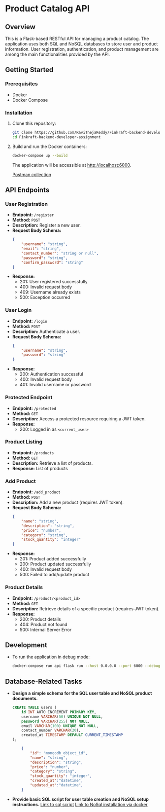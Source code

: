 # Product Catalog API

## Overview

This is a Flask-based RESTful API for managing a product catalog. The application uses both SQL and NoSQL databases to store user and product information. User registration, authentication, and product management are among the main functionalities provided by the API.

## Getting Started

### Prerequisites

- Docker
- Docker Compose

### Installation

1. Clone this repository:

   ```bash
   git clone https://github.com/RaviThejaReddy/Finkraft-backend-developer-assignment.git
   cd Finkraft-backend-developer-assignment
   ```

2. Build and run the Docker containers:

   ```bash
   docker-compose up --build
   ```

   The application will be accessible at [http://localhost:6000](http://localhost:6000).

    [Postman collection](./finkart%20backend%20assignment.postman_collection.json)

## API Endpoints

### User Registration

- **Endpoint:** `/register`
- **Method:** `POST`
- **Description:** Register a new user.
- **Request Body Schema:**
  ```json
  {
      "username": "string",
      "email": "string",
      "contact_number": "string or null",
      "password": "string",
      "confirm_password": "string"
  }
  ```
- **Response:**
  - 201: User registered successfully
  - 400: Invalid request body
  - 409: Username already exists
  - 500: Exception occurred

### User Login

- **Endpoint:** `/login`
- **Method:** `POST`
- **Description:** Authenticate a user.
- **Request Body Schema:**
  ```json
  {
      "username": "string",
      "password": "string"
  }
  ```
- **Response:**
  - 200: Authentication successful
  - 400: Invalid request body
  - 401: Invalid username or password

### Protected Endpoint

- **Endpoint:** `/protected`
- **Method:** `GET`
- **Description:** Access a protected resource requiring a JWT token.
- **Response:**
  - 200: Logged in as `<current_user>`

### Product Listing

- **Endpoint:** `/products`
- **Method:** `GET`
- **Description:** Retrieve a list of products.
- **Response:** List of products

### Add Product

- **Endpoint:** `/add_product`
- **Method:** `POST`
- **Description:** Add a new product (requires JWT token).
- **Request Body Schema:**
  ```json
  {
      "name": "string",
      "description": "string",
      "price": "number",
      "category": "string",
      "stock_quantity": "integer"
  }
  ```
- **Response:**
  - 201: Product added successfully
  - 200: Product updated successfully
  - 400: Invalid request body
  - 500: Failed to add/update product

### Product Details

- **Endpoint:** `/product/<product_id>`
- **Method:** `GET`
- **Description:** Retrieve details of a specific product (requires JWT token).
- **Response:**
  - 200: Product details
  - 404: Product not found
  - 500: Internal Server Error

## Development

- To run the application in debug mode:

  ```bash
  docker-compose run api flask run --host 0.0.0.0 --port 6000 --debug
  ```

## Database-Related Tasks
- **Design a simple schema for the SQL user table and NoSQL product documents.**
    ```sql
    CREATE TABLE users (
        id INT AUTO_INCREMENT PRIMARY KEY,
        username VARCHAR(50) UNIQUE NOT NULL,
        password VARCHAR(255) NOT NULL,
        email VARCHAR(100) UNIQUE NOT NULL,
        contact_number VARCHAR(20),
        created_at TIMESTAMP DEFAULT CURRENT_TIMESTAMP
    );
    ```
    ```json
        {
            "id": "mongodb_object_id",
            "name": "string",
            "description": "string",
            "price": "number",
            "category": "string",
            "stock_quantity": "integer",
            "created_at":"datetime",
            "updated_at":"datetime",
        }
    ```
- **Provide basic SQL script for user table creation and NoSQL setup instructions.**
    [Link to sql script](./user.sql)
    [Link to NoSql installation via docker](./nosql_installation_docker.md)